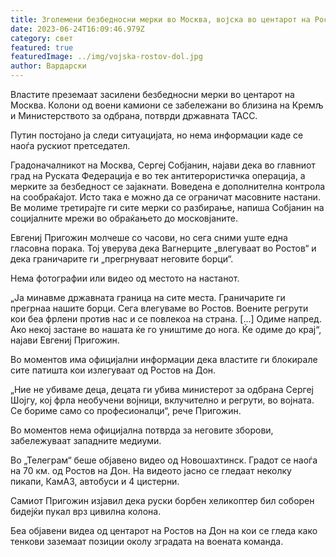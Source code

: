 ```yaml
---
title: Зголемени безбедносни мерки во Москва, војска во центарот на Ростов на Дон
date: 2023-06-24T16:09:46.979Z
category: свет
featured: true
featuredImage: ../img/vojska-rostov-dol.jpg
author: Вардарски
---
```

Властите преземаат засилени безбедносни мерки во центарот на Москва. Колони од воени камиони се забележани во близина на Кремљ и Министерството за одбрана, потврди државната ТАСС.

Путин постојано ја следи ситуацијата, но нема информации каде се наоѓа рускиот претседател.

Градоначалникот на Москва, Сергеј Собјанин, најави дека во главниот град на Руската Федерација е во тек антитерористичка операција, а мерките за безбедност се зајакнати. Воведена е дополнителна контрола на сообраќајот. Исто така е можно да се ограничат масовните настани. Ве молиме третирајте ги сите мерки со разбирање, напиша Собјанин на социјалните мрежи во обраќањето до московјаните.

Евгениј Пригожин молчеше со часови, но сега сними уште една гласовна порака. Тој уверува дека Вагнерците „влегуваат во Ростов“ и дека граничарите ги „прегрнуваат неговите борци“.

Нема фотографии или видео од местото на настанот.

„Ја минавме државната граница на сите места. Граничарите ги прегрнаа нашите борци. Сега влегуваме во Ростов. Воените регрути кои беа фрлени против нас и се повлекоа на страна. \[...] Одиме напред. Ако некој застане во нашата ќе го уништиме до нога. Ќе одиме до крај“, најави Евгениј Пригожин.

Во моментов има официјални информации дека властите ги блокирале сите патишта кои излегуваат од Ростов на Дон.

„Ние не убиваме деца, децата ги убива министерот за одбрана Сергеј Шојгу, кој фрла необучени војници, вклучително и регрути, во војната. Се бориме само со професионалци“, рече Пригожин.

Во моментов нема официјална потврда за неговите зборови, забележуваат западните медиуми.

Во „Телеграм“ беше објавено видео од Новошахтинск. Градот се наоѓа на 70 км. од Ростов на Дон. На видеото јасно се гледаат неколку пикапи, КамАЗ, автобуси и 4 цистерни.

Самиот Пригожин изјавил дека руски борбен хеликоптер бил соборен бидејќи пукал врз цивилна колона.

Беа објавени видеа од центарот на Ростов на Дон на кои се гледа како тенкови заземаат позиции околу зградата на воената команда.